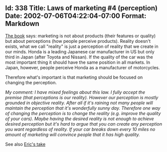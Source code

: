 Id: 338
Title: Laws of marketing #4 (perception)
Date: 2002-07-06T04:22:04-07:00
Format: Markdown
--------------
[The book](http://www.amazon.com/exec/obidos/ASIN/0887306667) says:
marketing is not about products (their features or quality) but about
perceptions (how people perceive products). Reality doesn't exists, what
we call "reality" is just a perception of reality that we create in our
minds. Honda is a leading Japanese car manufacturer in US but only third
in Japan (after Toyota and Nissan). If the quality of the car was the
most important thing it should have the same position in all markets. In
Japan, however, people perceive Honda as a manufacturer of motorcycles.

Therefore what's important is that marketing should be focused on
changing the perception.

*My comment: I have mixed feelings about this law. I fully accept the
premise (that perceptions is our reality). However our perception is
mostly grounded in objective reality. After all if it's raining not many
people will maintain the perception that it's wonderfully sunny day.
Therefore one way of changing the perception is to change the reality
(e.g. improve the quality of your cars). Maybe having the desired
reality is not enough to achieve desired perception but it's hard to
argue that you can create any perception you want regardless of reality.
If your car breaks down every 10 miles no amount of marketing will
convince people that it has high quality.*

See also [Eric's take](http://www.ericsink.com/laws/Law_04.html)
